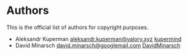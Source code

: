 # Authors

This is the official list of authors for copyright purposes.

* Aleksandr Kuperman <aleksandr.kuperman@valory.xyz> [kupermind](https://github.com/kupermind)
* David Minarsch <david.minarsch@googlemail.com> [DavidMinarsch](https://github.com/DavidMinarsch)
